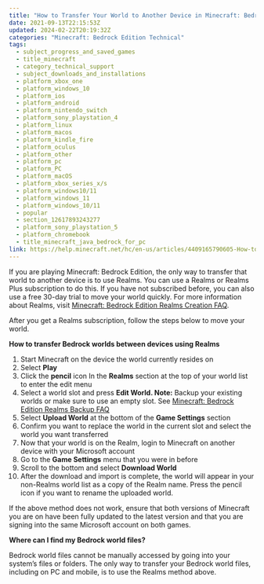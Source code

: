 ```yaml
---
title: "How to Transfer Your World to Another Device in Minecraft: Bedrock Edition"
date: 2021-09-13T22:15:53Z
updated: 2024-02-22T20:19:32Z
categories: "Minecraft: Bedrock Edition Technical"
tags:
  - subject_progress_and_saved_games
  - title_minecraft
  - category_technical_support
  - subject_downloads_and_installations
  - platform_xbox_one
  - platform_windows_10
  - platform_ios
  - platform_android
  - platform_nintendo_switch
  - platform_sony_playstation_4
  - platform_linux
  - platform_macos
  - platform_kindle_fire
  - platform_oculus
  - platform_other
  - platform_pc
  - platform_PC
  - platform_macOS
  - platform_xbox_series_x/s
  - platform_windows10/11
  - platform_windows_11
  - platform_windows_10/11
  - popular
  - section_12617893243277
  - platform_sony_playstation_5
  - platform_chromebook
  - title_minecraft_java_bedrock_for_pc
link: https://help.minecraft.net/hc/en-us/articles/4409165790605-How-to-Transfer-Your-World-to-Another-Device-in-Minecraft-Bedrock-Edition
---
```


If you are playing Minecraft: Bedrock Edition, the only way to transfer that world to another device is to use Realms. You can use a Realms or Realms Plus subscription to do this. If you have not subscribed before, you can also use a free 30-day trial to move your world quickly. For more information about Realms, visit [Minecraft: Bedrock Edition Realms Creation FAQ](../Minecraft-Realms-Plus/Minecraft-Bedrock-Edition-Realms-Creation-FAQ.md).

After you get a Realms subscription, follow the steps below to move your world.

**How to transfer Bedrock worlds between devices using Realms**

1.  Start Minecraft on the device the world currently resides on
2.  Select **Play**
3.  Click the **pencil** icon In the **Realms** section at the top of your world list to enter the edit menu
4.  Select a world slot and press **Edit World. Note:** Backup your existing worlds or make sure to use an empty slot. See [Minecraft: Bedrock Edition Realms Backup FAQ](../Minecraft-Realms-Plus/Minecraft-Bedrock-Edition-Realms-Backup-FAQ.md)
5.  Select **Upload World** at the bottom of the **Game Settings** section
6.  Confirm you want to replace the world in the current slot and select the world you want transferred
7.  Now that your world is on the Realm, login to Minecraft on another device with your Microsoft account
8.  Go to the **Game Settings** menu that you were in before
9.  Scroll to the bottom and select **Download World**
10. After the download and import is complete, the world will appear in your non-Realms world list as a copy of the Realm name. Press the pencil icon if you want to rename the uploaded world.

If the above method does not work, ensure that both versions of Minecraft you are on have been fully updated to the latest version and that you are signing into the same Microsoft account on both games.

**Where can I find my Bedrock world files?**

Bedrock world files cannot be manually accessed by going into your system’s files or folders. The only way to transfer your Bedrock world files, including on PC and mobile, is to use the Realms method above.
